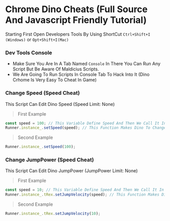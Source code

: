 # Chrome Dino Cheats (Full Source And Javascript Friendly Tutorial)

Starting First Open Developers Tools By Using ShortCut `Ctrl+Shift+I (Windows)` or `Opt+Shift+I(Mac)`

### Dev Tools Console

- Make Sure You Are In A Tab Named `Console` In There You Can Run Any Script But Be Aware Of Maldicius Scripts.
- We Are Going To Run Scripts In Console Tab To Hack Into It (Dino Crhome Is Very Easy To Cheat In Game)

### Change Speed (Speed Cheat)

This Script Can Edit Dino Speed (Speed Limit: None)

> First Example

```js
const speed = 100; // This Variable Define Speed And Then We Call It In Line 2
Runner.instance_.setSpeed(speed); // This Function Makes Dino To Change Speed, The Part Of Code ".setSpeed(speed)" speed is the number value of speed defined in the first line.
```

> Second Example

```js
Runner.instance_.setSpeed(100);
```

### Change JumpPower (Speed Cheat)

This Script Can Edit Dino JumpPower (JumpPower Limit: None)

> First Example

```js
const speed = 10; // This Variable Define Speed And Then We Call It In Line 2
Runner.instance_.tRex.setJumpVelocity(speed); // This Function Makes Dino To Change Speed, The Part Of Code ".setSpeed(speed)" speed is the number value of speed defined in the first line.
```

> Second Example

```js
Runner.instance_.tRex.setJumpVelocity(10);
```
